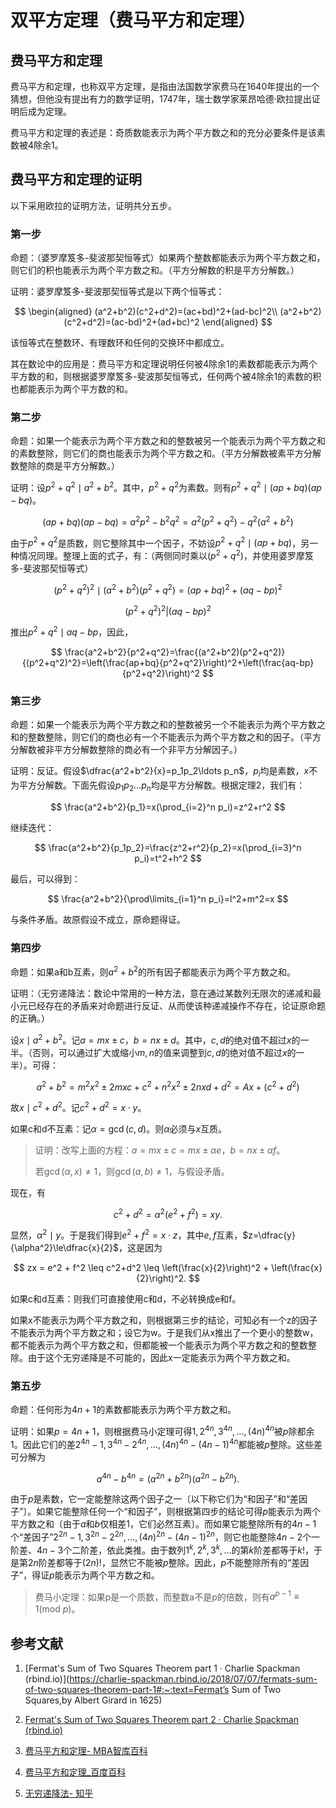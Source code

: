 # 双平方定理（费马平方和定理）

## 费马平方和定理

费马平方和定理，也称双平方定理，是指由法国数学家费马在1640年提出的一个猜想，但他没有提出有力的数学证明，1747年，瑞士数学家莱昂哈德·欧拉提出证明后成为定理。

费马平方和定理的表述是：奇质数能表示为两个平方数之和的充分必要条件是该素数被4除余1。

## 费马平方和定理的证明

以下采用欧拉的证明方法，证明共分五步。

### 第一步

命题：（婆罗摩笈多-斐波那契恒等式）如果两个整数都能表示为两个平方数之和，则它们的积也能表示为两个平方数之和。（平方分解数的积是平方分解数。）

证明：婆罗摩笈多-斐波那契恒等式是以下两个恒等式：

$$
   \begin{aligned}
      (a^2+b^2)(c^2+d^2)=(ac+bd)^2+(ad-bc)^2\\
      (a^2+b^2)(c^2+d^2)=(ac-bd)^2+(ad+bc)^2
   \end{aligned}
$$



该恒等式在整数环、有理数环和任何的交换环中都成立。

其在数论中的应用是：费马平方和定理说明任何被4除余1的素数都能表示为两个平方数的和，则根据婆罗摩笈多-斐波那契恒等式，任何两个被4除余1的素数的积也都能表示为两个平方数的和。

### 第二步

命题：如果一个能表示为两个平方数之和的整数被另一个能表示为两个平方数之和的素数整除，则它们的商也能表示为两个平方数之和。（平方分解数被素平方分解数整除的商是平方分解数。）

证明：设$p^2+q^2\mid a^2+b^2$。其中，$p^2+q^2$为素数。则有$p^2+q^2\mid (ap+bq)(ap-bq)$。


$$
   (ap+bq)(ap-bq)=a^{2}p^{2}-b^{2}q^{2}=a^{2}\left(p^{2}+q^{2}\right)-q^{2}\left(a^{2}+b^{2}\right)
$$


由于$p^{2}+q^{2}$是质数，则它整除其中一个因子，不妨设$p^{2}+q^{2} \mid (ap+bq)$，另一种情况同理。整理上面的式子，有：（两侧同时乘以$(p^2+q^2)$，并使用婆罗摩笈多-斐波那契恒等式）


$$
   \left(p^{2}+q^{2}\right)^{2} \mid\left(a^{2}+b^{2}\right)\left(p^{2}+q^{2}\right)=(ap+bq)^{2}+(aq-bp)^{2}
$$

$$
   (p^2+q^2)^2|(aq-bp)^2
$$


推出$p^2+q^2\mid aq-bp$，因此，


$$
   \frac{a^2+b^2}{p^2+q^2}=\frac{(a^2+b^2)(p^2+q^2)}{(p^2+q^2)^2}=\left(\frac{ap+bq}{p^2+q^2}\right)^2+\left(\frac{aq-bp}{p^2+q^2}\right)^2
$$

### 第三步

命题：如果一个能表示为两个平方数之和的整数被另一个不能表示为两个平方数之和的整数整除，则它们的商也必有一个不能表示为两个平方数之和的因子。（平方分解数被非平方分解数整除的商必有一个非平方分解因子。）

证明：反证。假设$\dfrac{a^2+b^2}{x}=p_1p_2\ldots p_n$，$p_i$均是素数，$x$不为平方分解数。下面先假设$p_1p_2\ldots p_n$均是平方分解数。根据定理2，我们有：


$$
   \frac{a^2+b^2}{p_1}=x(\prod_{i=2}^n p_i)=z^2+r^2
$$


继续迭代：


$$
   \frac{a^2+b^2}{p_1p_2}=\frac{z^2+r^2}{p_2}=x(\prod_{i=3}^n p_i)=t^2+h^2
$$


最后，可以得到：


$$
   \frac{a^2+b^2}{\prod\limits_{i=1}^n p_i}=l^2+m^2=x
$$


与条件矛盾。故原假设不成立，原命题得证。

### 第四步

命题：如果a和b互素，则$a^2 + b^2$的所有因子都能表示为两个平方数之和。

证明：（无穷递降法：数论中常用的一种方法，意在通过某数列无限次的递减和最小元已经存在的矛盾来对命题进行反证、从而使该种递减操作不存在，论证原命题的正确。）

设$x\mid a^2+b^2$。记$a=mx\pm c$，$b=nx\pm d$。其中，$c,d$的绝对值不超过$x$的一半。（否则，可以通过扩大或缩小$m,n$的值来调整到$c,d$的绝对值不超过$x$的一半）。可得：


$$
   a^2 + b^2 = m^2x^2\pm 2mxc + c^2 + n^2x^2 \pm 2nxd + d^2 = Ax + (c^2+d^2)
$$


故$x\mid c^2+d^2$。记$c^2+d^2=x\cdot y$。

如果c和d不互素：记$\alpha=\gcd(c,d)$。则$\alpha$必须与$x$互质。

> 证明：改写上面的方程：$a=mx\pm c=mx\pm \alpha e$，$b=nx\pm \alpha f$。
>
> 若$\gcd(\alpha,x)\neq 1$，则$\gcd(a,b)\neq1$，与假设矛盾。

现在，有


$$
   c^2+d^2=\alpha^2(e^2+f^2)=xy.
$$



显然，$\alpha^2\mid y$。于是我们得到$e^2 + f^2 = x\cdot z$，其中$e,f$互素，$z=\dfrac{y}{\alpha^2}\le\dfrac{x}{2}$，这是因为


$$
   zx = e^2 + f^2 \leq c^2+d^2 \leq \left(\frac{x}{2}\right)^2 + \left(\frac{x}{2}\right)^2.
$$


如果c和d互素：则我们可直接使用c和d，不必转换成e和f。

如果x不能表示为两个平方数之和，则根据第三步的结论，可知必有一个z的因子不能表示为两个平方数之和；设它为w。于是我们从x推出了一个更小的整数w，都不能表示为两个平方数之和，但都能被一个能表示为两个平方数之和的整数整除。由于这个无穷递降是不可能的，因此x一定能表示为两个平方数之和。

### 第五步

命题：任何形为$4n + 1$的素数都能表示为两个平方数之和。

证明：如果$p = 4n + 1$，则根据费马小定理可得$1, 2^{4n}, 3^{4n},\ldots, (4n)^{4n}$被$p$除都余$1$。因此它们的差$2^{4n}-1, 3^{4n}-2^{4n},\ldots,(4n)^{4n}- (4n-1)^{4n}$都能被$p$​整除。这些差可分解为


$$
   a^{4n} - b^{4n} = \left(a^{2n}+b^{2n}\right)\left(a^{2n} - b^{2n}\right).
$$


由于$p$是素数，它一定能整除这两个因子之一〔以下称它们为“和因子”和“差因子”〕。如果它能整除任何一个“和因子”，则根据第四步的结论可得$p$能表示为两个平方数之和〔由于*a*和*b*仅相差1，它们必然互素〕。而如果它能整除所有的$4n - 1$个“差因子”$2^{2n} - 1, 3^{2n} - 2^{2n},\ldots,(4n)^{2n} - (4n-1)^{2n}$，则它也能整除$4n - 2$个一阶差、$4n - 3$个二阶差，依此类推。由于数列$1^k, 2^k, 3^k,\ldots$的第$k$阶差都等于$k$!，于是第$2n$阶差都等于$(2n)!$，显然它不能被$p$整除。因此，$p$不能整除所有的“差因子”，得证$p$能表示为两个平方数之和。

> 费马小定理：如果p是一个质数，而整数a不是p的倍数，则有$a^{p-1}\equiv 1(\text{mod }p)$。

## 参考文献

1. [Fermat's Sum of Two Squares Theorem part 1 · Charlie Spackman (rbind.io)](https://charlie-spackman.rbind.io/2018/07/07/fermats-sum-of-two-squares-theorem-part-1#:~:text=Fermat’s Sum of Two Squares,by Albert Girard in 1625)

2. [Fermat's Sum of Two Squares Theorem part 2 · Charlie Spackman (rbind.io)](https://charlie-spackman.rbind.io/2018/07/07/fermats-sum-of-two-squares-theorem-part-2)

3. [费马平方和定理- MBA智库百科](https://wiki.mbalib.com/wiki/费马平方和定理)
4. [费马平方和定理_百度百科](https://baike.baidu.com/item/费马平方和定理/12552916)
5. [无穷递降法- 知乎](https://zhuanlan.zhihu.com/p/338573099)
